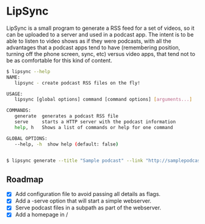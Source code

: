 # LipSync

LipSync is a small program to generate a RSS feed for a set of videos,
so it can be uploaded to a server and used in a podcast app. The
intent is to be able to listen to video shows as if they were
podcasts, with all the advantages that a podcast apps tend to have
(remembering position, turning off the phone screen, sync, etc) versus
video apps, that tend not to be as comfortable for this kind of
content.

```sh
$ lipsync --help
NAME:
   lipsync - create podcast RSS files on the fly!

USAGE:
   lipsync [global options] command [command options] [arguments...]

COMMANDS:
   generate  generates a podcast RSS file
   serve     starts a HTTP server with the podcast information
   help, h   Shows a list of commands or help for one command

GLOBAL OPTIONS:
   --help, -h  show help (default: false)


$ lipsync generate --title "Sample podcast" --link "http://samplepodcast.com/files" --files ./files
```

## Roadmap

- [X] Add configuration file to avoid passing all details as flags.
- [X] Add a -serve option that will start a simple webserver.
- [X] Serve podcast files in a subpath as part of the webserver.
- [X] Add a homepage in /
